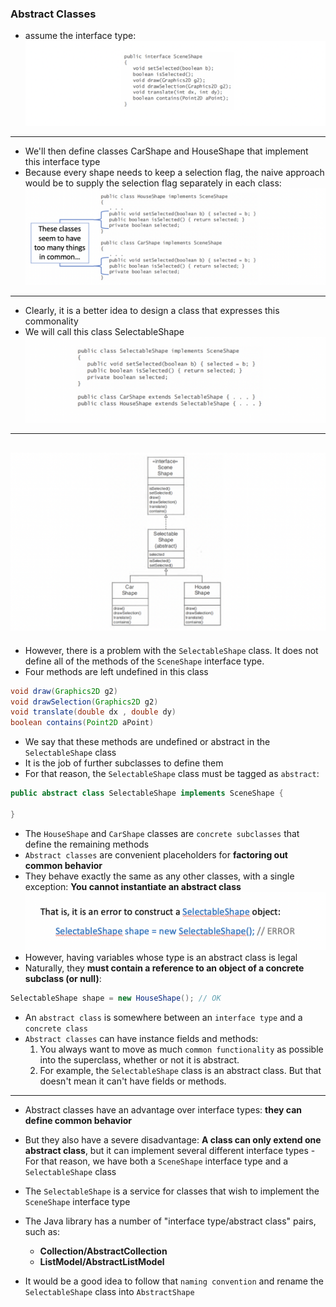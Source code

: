 ### Abstract Classes

- assume the interface type:
![](img/2019-11-25-11-04-33.png)
---
- We'll then define classes CarShape and HouseShape that implement this interface type
- Because every shape needs to keep a selection flag, the naive approach would be to supply the selection flag separately in each class:
![](img/2019-11-25-11-05-10.png)
---
- Clearly, it is a better idea to design a class that expresses this commonality
- We will call this class SelectableShape
![](img/2019-11-25-11-05-41.png)
---
![](img/2019-11-25-11-05-53.png)
---
- However, there is a problem with the `SelectableShape` class. It does not define all of the methods of the `SceneShape` interface type. 
- Four methods are left undefined in this class
```java
void draw(Graphics2D g2)
void drawSelection(Graphics2D g2)
void translate(double dx , double dy)
boolean contains(Point2D aPoint)
```
- We say that these methods are undefined or abstract in the `SelectableShape` class
- It is the job of further subclasses to define them
- For that reason, the `SelectableShape` class must be tagged as `abstract`:
```java
public abstract class SelectableShape implements SceneShape {

}
```
- The `HouseShape` and `CarShape` classes are `concrete subclasses` that define the remaining methods
- `Abstract classes` are convenient placeholders for **factoring out common behavior**
- They behave exactly the same as any other classes, with a single exception: **You cannot instantiate an abstract class**
![](img/2019-11-25-11-14-57.png)
- However, having variables whose type is an abstract class is legal
- Naturally, they **must contain a reference to an object of a concrete subclass (or null)**:
```java
SelectableShape shape = new HouseShape(); // OK
```
- An `abstract class` is somewhere between an `interface type` and a `concrete class`
- `Abstract classes` can have instance fields and methods:
    1. You always want to move as much `common functionality` as possible into the superclass, whether or not it is abstract. 
    2. For example, the `SelectableShape` class is an abstract class. But that doesn't mean it can't have fields or methods.
---
- Abstract classes have an advantage over interface types: **they can define common behavior**
- But they also have a severe disadvantage: **A class can only extend one abstract class**, but it can implement several different interface types
        - For that reason, we have both a `SceneShape` interface type and a `SelectableShape` class
- The `SelectableShape` is a service for classes that wish to implement the `SceneShape` interface type

- The Java library has a number of "interface type/abstract class" pairs, such as:
    - **Collection/AbstractCollection** 
    - **ListModel/AbstractListModel**
- It would be a good idea to follow that `naming convention` and rename the `SelectableShape` class into `AbstractShape`











